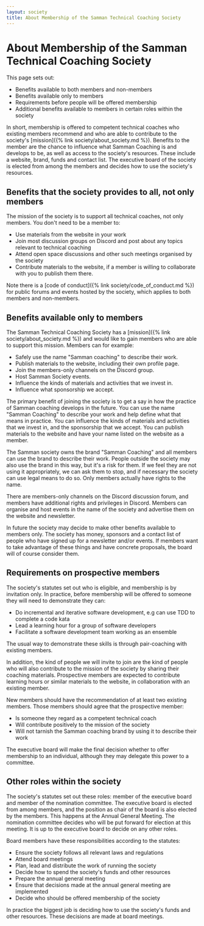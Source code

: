 ```yaml
---
layout: society
title: About Membership of the Samman Technical Coaching Society
---
```


# About Membership of the Samman Technical Coaching Society

This page sets out:
* Benefits available to both members and non-members
* Benefits available only to members
* Requirements before people will be offered membership
* Additional benefits available to members in certain roles within the society

In short, membership is offered to competent technical coaches who existing members recommend and who are able to contribute to the society's [mission]({% link society/about_society.md %}). Benefits to the member are the chance to influence what Samman Coaching is and develops to be, as well as access to the society's resources. These include a website, brand, funds and contact list. The executive board of the society is elected from among the members and decides how to use the society's resources.

## Benefits that the society provides to all, not only members
The mission of the society is to support all technical coaches, not only members. You don't need to be a member to:

* Use materials from the website in your work
* Join most discussion groups on Discord and post about any topics relevant to technical coaching
* Attend open space discussions and other such meetings organised by the society
* Contribute materials to the website, if a member is willing to collaborate with you to publish them there.

Note there is a [code of conduct]({% link society/code_of_conduct.md %}) for public forums and events hosted by the society, which applies to both members and non-members.

## Benefits available only to members
The Samman Technical Coaching Society has a [mission]({% link society/about_society.md %}) and would like to gain members who are able to support this mission. Members can for example:

* Safely use the name "Samman coaching" to describe their work.
* Publish materials to the website, including their own profile page.
* Join the members-only channels on the Discord group.
* Host Samman Society events.
* Influence the kinds of materials and activities that we invest in.
* Influence what sponsorship we accept.

The primary benefit of joining the society is to get a say in how the practice of Samman coaching develops in the future. You can use the name "Samman Coaching" to describe your work and help define what that means in practice. You can influence the kinds of materials and activities that we invest in, and the sponsorship that we accept. You can publish materials to the website and have your name listed on the website as a member.

The Samman society owns the brand "Samman Coaching" and all members can use the brand to describe their work. People outside the society may also use the brand in this way, but it's a risk for them. If we feel they are not using it appropriately, we can ask them to stop, and if necessary the society can use legal means to do so. Only members actually have rights to the name.

There are members-only channels on the Discord discussion forum, and members have additional rights and privileges in Discord. Members can organise and host events in the name of the society and advertise them on the website and newsletter.

In future the society may decide to make other benefits available to members only. The society has money, sponsors and a contact list of people who have signed up for a newsletter and/or events. If members want to take advantage of these things and have concrete proposals, the board will of course consider them.

## Requirements on prospective members
The society's statutes set out who is eligible, and membership is by invitation only. In practice, before membership will be offered to someone they will need to demonstrate they can:

* Do incremental and iterative software development, e.g can use TDD to complete a code kata
* Lead a learning hour for a group of software developers
* Facilitate a software development team working as an ensemble

The usual way to demonstrate these skills is through pair-coaching with existing members.

In addition, the kind of people we will invite to join are the kind of people who will also contribute to the mission of the society by sharing their coaching materials. Prospective members are expected to contribute learning hours or similar materials to the website, in collaboration with an existing member.

New members should have the recommendation of at least two existing members. Those members should agree that the prospective member:

* Is someone they regard as a competent technical coach
* Will contribute positively to the mission of the society
* Will not tarnish the Samman coaching brand by using it to describe their work

The executive board will make the final decision whether to offer membership to an individual, although they may delegate this power to a committee.

## Other roles within the society
The society's statutes set out these roles: member of the executive board and member of the nomination committee. The executive board is elected from among members, and the position as chair of the board is also elected by the members. This happens at the Annual General Meeting. The nomination committee decides who will be put forward for election at this meeting. It is up to the executive board to decide on any other roles.

Board members have these responsibilities according to the statutes:

* Ensure the society follows all relevant laws and regulations
* Attend board meetings
* Plan, lead and distribute the work of running the society
* Decide how to spend the society's funds and other resources
* Prepare the annual general meeting
* Ensure that decisions made at the annual general meeting are implemented
* Decide who should be offered membership of the society

In practice the biggest job is deciding how to use the society's funds and other resources. These decisions are made at board meetings.
